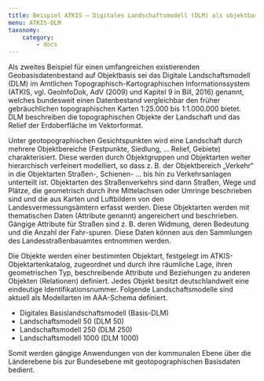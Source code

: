 ```yaml
---
title: Beispiel ATKIS – Digitales Landschaftsmodell (DLM) als objektbasiertes Modell
menu: ATKIS-DLM
taxonomy:
    category:
        - docs
---
```

Als zweites Beispiel für einen umfangreichen existierenden Geobasisdatenbestand auf Objektbasis sei das Digitale Landschaftsmodell (DLM) im Amtlichen Topographisch-Kartographischen Informationssystem (ATKIS, vgl. GeoInfoDok, AdV (2009) und Kapitel 9 in Bill, 2016) genannt, welches bundesweit einen Datenbestand vergleichbar den früher gebräuchlichen topographischen Karten 1:25.000 bis 1:1.000.000 bietet. DLM beschreiben die topographischen Objekte der Landschaft und das Relief der Erdoberfläche im Vektorformat.

Unter geotopographischen Gesichtspunkten wird eine Landschaft durch mehrere Objektbereiche (Festpunkte, Siedlung, … Relief, Gebiete) charakterisiert. Diese werden durch Objektgruppen und Objektarten weiter hierarchisch verfeinert modelliert, so dass z. B. der Objektbereich „Verkehr“ in die Objektarten Straßen-, Schienen- … bis hin zu Verkehrsanlagen unterteilt ist. Objektarten des Straßenverkehrs sind dann Straßen, Wege und Plätze, die geometrisch durch ihre Mittelachsen oder Umringe beschrieben sind und die aus Karten und Luftbildern von den Landesvermessungsämtern erfasst werden. Diese Objektarten werden mit thematischen Daten (Attribute genannt) angereichert und beschrieben. Gängige Attribute für Straßen sind z. B. deren Widmung, deren Bedeutung und die Anzahl der Fahr-spuren. Diese Daten können aus den Sammlungen des Landesstraßenbauamtes entnommen werden.

Die Objekte werden einer bestimmten Objektart, festgelegt im ATKIS-Objektartenkatalog, zugeordnet und durch ihre räumliche Lage, ihren geometrischen Typ, beschreibende Attribute und Beziehungen zu anderen Objekten (Relationen) definiert. Jedes Objekt besitzt deutschlandweit eine eindeutige Identifikationsnummer. Folgende Landschaftsmodelle sind aktuell als Modellarten im AAA-Schema definiert.

+ Digitales Basislandschaftsmodell (Basis-DLM)
+ Landschaftsmodell 50 (DLM 50)
+ Landschaftsmodell 250 (DLM 250)
+ Landschaftsmodell 1000 (DLM 1000)

Somit werden gängige Anwendungen von der kommunalen Ebene über die Länderebene bis zur Bundesebene mit geotopographischen Basisdaten bedient.
